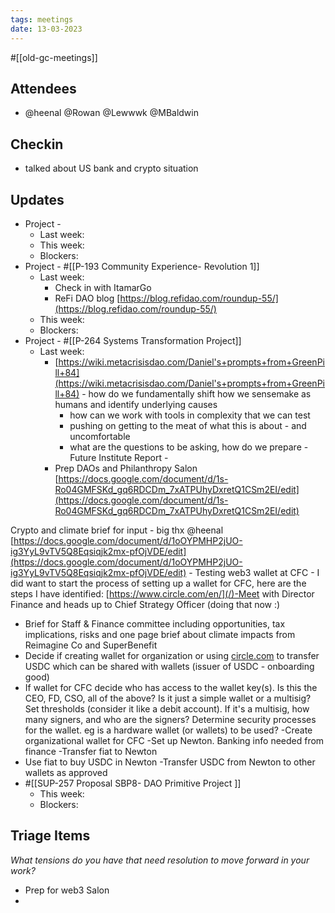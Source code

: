 ```yaml
---
tags: meetings
date: 13-03-2023
---
```

#[[old-gc-meetings]] 
## Attendees
- @heenal @Rowan  @Lewwwk @MBaldwin 

## Checkin
- talked about US bank and crypto situation 

## Updates
- Project - 
	- Last week: 
	- This week:
	- Blockers:
- Project - #[[P-193 Community Experience- Revolution 1]] 
	- Last week: 
		- Check in with ItamarGo
		- ReFi DAO blog [https://blog.refidao.com/roundup-55/](https://blog.refidao.com/roundup-55/) 
	- This week:
	- Blockers:
- Project - #[[P-264 Systems Transformation Project]] 
	- Last week: 
		- [https://wiki.metacrisisdao.com/Daniel's+prompts+from+GreenPill+84](https://wiki.metacrisisdao.com/Daniel's+prompts+from+GreenPill+84) - how do we fundamentally shift how we sensemake as humans and identify underlying causes
			- how can we work with tools in complexity that we can test 
			- pushing on getting to the meat of what this is about - and uncomfortable
			- what are the questions to be asking, how do we prepare - Future Institute Report -
		- Prep DAOs and Philanthropy Salon [https://docs.google.com/document/d/1s-Ro04GMFSKd_gq6RDCDm_7xATPUhyDxretQ1CSm2EI/edit](https://docs.google.com/document/d/1s-Ro04GMFSKd_gq6RDCDm_7xATPUhyDxretQ1CSm2EI/edit) 

Crypto and climate brief for input - big thx @heenal [https://docs.google.com/document/d/1oOYPMHP2jUO-ig3YyL9vTV5Q8Eqsiqjk2mx-pfOjVDE/edit](https://docs.google.com/document/d/1oOYPMHP2jUO-ig3YyL9vTV5Q8Eqsiqjk2mx-pfOjVDE/edit) 
		- Testing web3 wallet at CFC
			- I did want to start the process of setting up a wallet for CFC, here are the steps I have identified: [https://www.circle.com/en/](/)-Meet with Director Finance and heads up to Chief Strategy Officer (doing that now :)
- Brief for Staff & Finance committee including opportunities, tax implications, risks and one page brief about climate impacts from Reimagine Co and SuperBenefit
- Decide if creating wallet for organization or using [circle.com](/) to transfer USDC which can be shared with wallets (issuer of USDC - onboarding good)
- If wallet for CFC decide who has access to the wallet key(s). Is this the CEO, FD, CSO, all of the above? Is it just a simple wallet or a multisig? Set thresholds (consider it like a debit account). If it's a multisig, how many signers, and who are the signers? Determine security processes for the wallet. eg is a hardware wallet (or wallets) to be used?
-Create organizational wallet for CFC
-Set up Newton. Banking info needed from finance
-Transfer fiat to Newton
-  Use fiat to buy USDC in Newton 
-Transfer USDC from Newton to other wallets as approved
- #[[SUP-257 Proposal SBP8- DAO Primitive Project
]]
	- This week: 
	- Blockers:

## Triage Items
_What tensions do you have that need resolution to move forward in your work?_
- Prep for web3 Salon
- 
